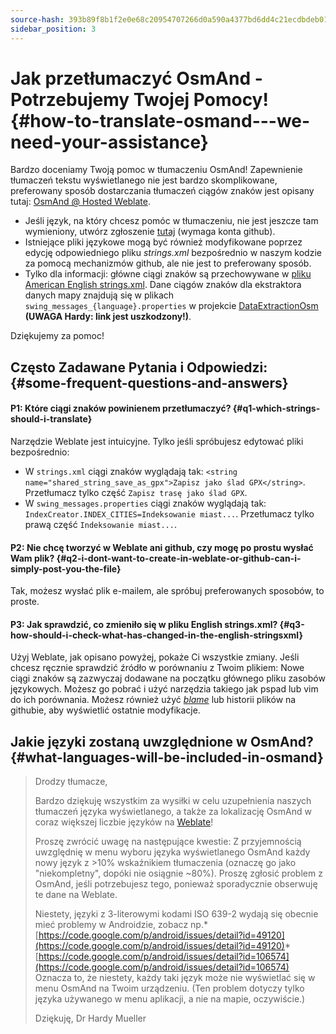 ```yaml
---
source-hash: 393b89f8b1f2e0e68c20954707266d0a590a4377bd6dd4c21ecdbdeb01c7e21b
sidebar_position: 3
---
```


# Jak przetłumaczyć OsmAnd - Potrzebujemy Twojej Pomocy! {#how-to-translate-osmand---we-need-your-assistance}


Bardzo doceniamy Twoją pomoc w tłumaczeniu OsmAnd! Zapewnienie tłumaczeń tekstu wyświetlanego nie jest bardzo skomplikowane, preferowany sposób dostarczania tłumaczeń ciągów znaków jest opisany tutaj: [OsmAnd @ Hosted Weblate](https://hosted.weblate.org/projects/osmand/).

* Jeśli język, na który chcesz pomóc w tłumaczeniu, nie jest jeszcze tam wymieniony, utwórz zgłoszenie [tutaj](https://github.com/osmandapp/Osmand/issues) (wymaga konta github).
* Istniejące pliki językowe mogą być również modyfikowane poprzez edycję odpowiedniego pliku _strings.xml_ bezpośrednio w naszym kodzie za pomocą mechanizmów github, ale nie jest to preferowany sposób.
* Tylko dla informacji: główne ciągi znaków są przechowywane w [pliku American English strings.xml](https://github.com/osmandapp/Osmand/blob/master/OsmAnd/res/values/strings.xml). Dane ciągów znaków dla ekstraktora danych mapy znajdują się w plikach `swing_messages_{language}.properties` w projekcie [DataExtractionOsm](https://github.com/osmandapp/Osmand/tree/master/DataExtractionOSM/src/net/osmand/swing) **(UWAGA Hardy: link jest uszkodzony!)**.

Dziękujemy za pomoc!

## Często Zadawane Pytania i Odpowiedzi: {#some-frequent-questions-and-answers}

#### P1: Które ciągi znaków powinienem przetłumaczyć? {#q1-which-strings-should-i-translate}
Narzędzie Weblate jest intuicyjne. Tylko jeśli spróbujesz edytować pliki bezpośrednio:
* W `strings.xml` ciągi znaków wyglądają tak: `<string name="shared_string_save_as_gpx">Zapisz jako ślad GPX</string>`. Przetłumacz tylko część `Zapisz trasę jako ślad GPX`.
* W `swing_messages.properties` ciągi znaków wyglądają tak: `IndexCreator.INDEX_CITIES=Indeksowanie miast...`. Przetłumacz tylko prawą część `Indeksowanie miast...`.

#### P2: Nie chcę tworzyć w Weblate ani github, czy mogę po prostu wysłać Wam plik? {#q2-i-dont-want-to-create-in-weblate-or-github-can-i-simply-post-you-the-file}
Tak, możesz wysłać plik e-mailem, ale spróbuj preferowanych sposobów, to proste.

#### P3: Jak sprawdzić, co zmieniło się w pliku __English strings.xml__? {#q3-how-should-i-check-what-has-changed-in-the-english-stringsxml}
Użyj Weblate, jak opisano powyżej, pokaże Ci wszystkie zmiany. Jeśli chcesz ręcznie sprawdzić źródło w porównaniu z Twoim plikiem: Nowe ciągi znaków są zazwyczaj dodawane na początku głównego pliku zasobów językowych. Możesz go pobrać i użyć narzędzia takiego jak pspad lub vim do ich porównania. Możesz również użyć *[blame](https://github.com/osmandapp/Osmand/blame/master/OsmAnd/res/values/strings.xml)* lub historii plików na githubie, aby wyświetlić ostatnie modyfikacje.

## Jakie języki zostaną uwzględnione w OsmAnd? {#what-languages-will-be-included-in-osmand}

> Drodzy tłumacze,
>
> Bardzo dziękuję wszystkim za wysiłki w celu uzupełnienia naszych tłumaczeń języka wyświetlanego, a także za lokalizację OsmAnd w coraz większej liczbie języków na [Weblate](https://hosted.weblate.org/projects/osmand/)!
>
> Proszę zwrócić uwagę na następujące kwestie: Z przyjemnością uwzględnię w menu wyboru języka wyświetlanego OsmAnd każdy nowy język z >10% wskaźnikiem tłumaczenia (oznaczę go jako "niekompletny", dopóki nie osiągnie ~80%). Proszę zgłosić problem z OsmAnd, jeśli potrzebujesz tego, ponieważ sporadycznie obserwuję te dane na Weblate.
>
> Niestety, języki z 3-literowymi kodami ISO 639-2 wydają się obecnie mieć problemy w Androidzie, zobacz np.* [https://code.google.com/p/android/issues/detail?id=49120](https://code.google.com/p/android/issues/detail?id=49120)* [https://code.google.com/p/android/issues/detail?id=106574](https://code.google.com/p/android/issues/detail?id=106574)
> Oznacza to, że niestety, każdy taki język może nie wyświetlać się w menu OsmAnd na Twoim urządzeniu. (Ten problem dotyczy tylko języka używanego w menu aplikacji, a nie na mapie, oczywiście.)
>
> Dziękuję,
> Dr Hardy Mueller